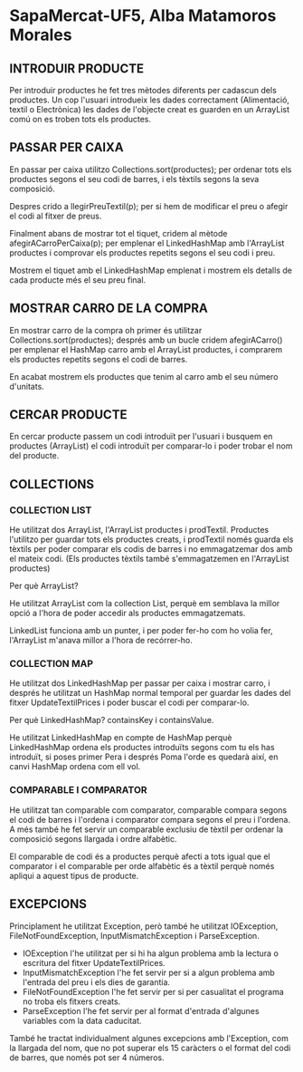 # SapaMercat-UF5, Alba Matamoros Morales
## INTRODUIR PRODUCTE
Per introduir productes he fet tres mètodes diferents per cadascun dels productes. Un cop l'usuari introdueix les dades correctament (Alimentació, textil o Electrònica) les dades de l'objecte creat es guarden en un ArrayList comú on es troben tots els productes.
## PASSAR PER CAIXA
En passar per caixa utilitzo Collections.sort(productes); per ordenar tots els productes segons el seu codi de barres, i els tèxtils segons la seva composició.

Despres crido a llegirPreuTextil(p); per si hem de modificar el preu o afegir el codi al fitxer de preus.

Finalment abans de mostrar tot el tiquet, cridem al mètode afegirACarroPerCaixa(p); per emplenar el LinkedHashMap amb l'ArrayList productes i comprovar els productes repetits segons el seu codi i preu.

Mostrem el tiquet amb el LinkedHashMap emplenat i mostrem els detalls de cada producte més el seu preu final.
## MOSTRAR CARRO DE LA COMPRA
En mostrar carro de la compra oh primer és utilitzar Collections.sort(productes); després amb un bucle cridem afegirACarro() per emplenar el HashMap carro amb el ArrayList productes, i comprarem els productes repetits segons el codi de barres.

En acabat mostrem els productes que tenim al carro amb el seu número d'unitats.
## CERCAR PRODUCTE
En cercar producte passem un codi introduït per l'usuari i busquem en productes (ArrayList) el codi introduït per comparar-lo i poder trobar el nom del producte.
## COLLECTIONS
### COLLECTION LIST
He utilitzat dos ArrayList, l'ArrayList productes i prodTextil. Productes l'utilitzo per guardar tots els productes creats, i prodTextil només guarda els tèxtils per poder comparar els codis de barres i no emmagatzemar dos amb el mateix codi. 
(Els productes tèxtils també s'emmagatzemen en l'ArrayList productes)

Per què ArrayList?

He utilitzat ArrayList com la collection List, perquè em semblava la millor opció a l'hora de poder accedir als productes emmagatzemats. 

LinkedList funciona amb un punter, i per poder fer-ho com ho volia fer, l'ArrayList m'anava millor a l'hora de recórrer-ho.
### COLLECTION MAP
He utilitzat dos LinkedHashMap per passar per caixa i mostrar carro, i després he utilitzat un HashMap normal temporal per guardar les dades del fitxer UpdateTextilPrices i poder buscar el codi per comparar-lo.

Per què LinkedHashMap?
containsKey i containsValue.

He utilitzat LinkedHashMap en compte de HashMap perquè LinkedHashMap ordena els productes introduïts segons com tu els has introduït, si poses primer Pera i després Poma l'orde es quedarà així, en canvi HashMap ordena com ell vol.
### COMPARABLE I COMPARATOR
He utilitzat tan comparable com comparator, comparable compara segons el codi de barres i l'ordena i comparator compara segons el preu i l'ordena. A més també he fet servir un comparable exclusiu de tèxtil per ordenar la composició segons llargada i ordre alfabètic.

El comparable de codi és a productes perquè afecti a tots igual que el comparator i el comparable per orde alfabètic és a tèxtil perquè només apliqui a aquest tipus de producte.
## EXCEPCIONS
Principlament he utilitzat Exception, però també he utilitzat IOException, FileNotFoundException, InputMismatchException i ParseException.
- IOException l'he utilitzat per si hi ha algun problema amb la lectura o escritura del fitxer UpdateTextilPrices.
- InputMismatchException l'he fet servir per si a algun problema amb l'entrada del preu i els dies de garantia.
- FileNotFoundException l'he fet servir per si per casualitat el programa no troba els fitxers creats.
- ParseException l'he fet servir per al format d'entrada d'algunes variables com la data caducitat.

També he tractat individualment algunes excepcions amb l'Exception, com la llargada del nom, que no pot superar els 15 caràcters o el format del codi de barres, que només pot ser 4 números.